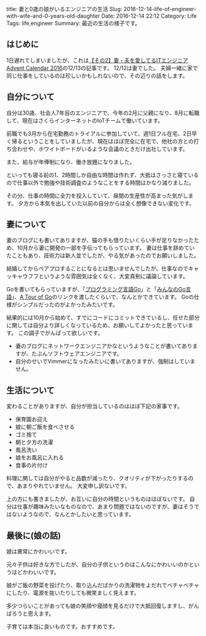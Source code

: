 title: 妻と0歳の娘がいるエンジニアの生活
Slug: 2016-12-14-life-of-engineer-with-wife-and-0-years-old-daughter
Date: 2016-12-14 22:12
Category: Life
Tags: life,engineer
Summary: 最近の生活の様子です。

## はじめに

1日遅れてしまいましたが、これは[【その2】妻・夫を愛してるITエンジニア Advent Calendar 2016](http://www.adventar.org/calendars/1559)の12/13の記事です。
12/12は妻でした。
夫婦一緒に家で同じ仕事をしているのは珍しいかもしれないので、その辺りの話をします。

## 自分について

自分は30歳、社会人7年目のエンジニアで、今年の2月に父親になり、8月に転職して、現在はさくらインターネットのIoTチームで働いています。

前職でも3月から在宅勤務のトライアルに参加していて、週1日フル在宅、2日早く帰るということをしていましたが、現在はほぼ完全に在宅で、他社の方との打ち合わせや、ホワイトボードがいるような会議のときだけ出社しています。

また、給与が年俸制になり、働き放題になりました。

といっても寝る前の1、2時間しか自由な時間は作れず、大抵はさっさと寝ているので仕事以外で勉強や技術調査のようなことをする時間はかなり減りました。

その分、仕事の時間に全力を投入していて、昼間の生産性が高まった気がします。
夕方から本気を出していた以前の自分からは全く想像できない変化です。

## 妻について

妻のブログにも書いてありますが、猫の手も借りたいくらい手が足りなかったため、10月から妻に開発の一部を手伝ってもらっています。
妻は仕事を辞めていたこともあり、技術力は新人並でしたが、やる気があったのでお願いしました。

結婚してからペアプロすることになるとは思いませんでしたが、仕事なのでキャッキャウフフというような雰囲気は全くなく、大変真剣に議論しています。

Goを書いてもらっていますが、「[プログラミング言語Go](http://pub.maruzen.co.jp/book_magazine/news_event/2016/130025.html)」と「[みんなのGo言語](http://gihyo.jp/book/2016/978-4-7741-8392-3)」、[A Tour of Go](https://go-tour-jp.appspot.com/)のリンクを渡したくらいで、なんとかできています。
Goの仕様がシンプルだったのがよかったみたいです。

結果的には10月から始めて、すでにコードにコミットできているし、任せた部分に関しては自分より詳しくなっているため、お願いしてよかったと思っています。
この調子でがんばって欲しいです。

* 妻のブログにネットワークエンジニアかなというようなことが書いてありますが、たぶんソフトウェアエンジニアです。
* 自分のせいでVimmerになったみたいに書いてありますが、強制はしていません。

## 生活について

変わることがありますが、自分が担当しているのはほぼ下記の家事です。

* 保育園お迎え
* 娘に朝ご飯を食べさせる
* ゴミ捨て
* 朝と夕方の洗濯
* 風呂洗い
* 娘をお風呂に入れる
* 食事の片付け

料理に関しては自分がやると品数が減ったり、クオリティが下がったりするので、あまりやれていません。
大変申し訳ないです。

上の方にも書きましたが、お互いに自分の時間というものはほぼないです。
自分は仕事が趣味みたいなものなので、あまり問題ではないのですが、妻はそうではないようなので、なんとかしたいと思っています。

## 最後に(娘の話)

娘は異常にかわいいです。

元々子供は好きな方でしたが、自分の子供というのはこんなにかわいいのかというほどかわいいです。

娘がご飯の野菜を投げたり、取り込んだばかりの洗濯物をよだれでベチャベチャにしたり、電源を抜いたりしても微笑ましく見えます。

多少つらいことがあっても娘の笑顔や寝顔を見るだけで大抵回復しますし、がんばろうと思えます。

子育ては本当に良いものです。おすすめです。
